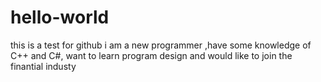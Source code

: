 # hello-world
this is a test for github
i am a new programmer ,have some knowledge of C++ and C#, want to learn program design and would like to join the finantial industy
